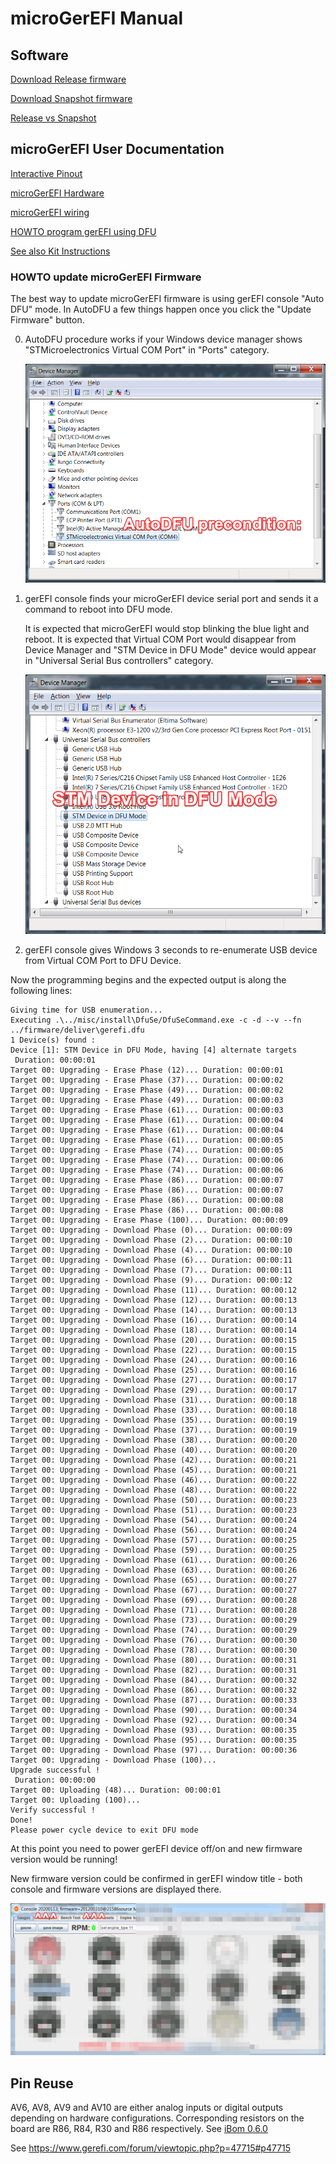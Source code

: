 # microGerEFI Manual

## Software

[Download Release firmware](https://github.com/gerefi/gerefi/releases/latest/download/gerefi_bundle_mre_f4.zip)

[Download Snapshot firmware](https://gerefi.com/build_server/gerefi_bundle_mre_f4.zip)

[Release vs Snapshot](https://github.com/gerefi/gerefi/wiki/Release-Snapshot-Latest-firmware)

## microGerEFI User Documentation

[Interactive Pinout](https://gerefi.com/docs/pinouts/microgerefi/)

[microGerEFI Hardware](Hardware-microGerEFI)

[microGerEFI wiring](Hardware-microGerEFI-wiring)

[HOWTO program gerEFI using DFU](https://www.youtube.com/watch?v=VdvXYgv_acg)

[See also Kit Instructions](Hardware-microGerEFI-kit-instructions)

### HOWTO update microGerEFI Firmware

The best way to update microGerEFI firmware is using gerEFI console "Auto DFU" mode.
In AutoDFU a few things happen once you click the "Update Firmware" button.

0. AutoDFU procedure works if your Windows device manager shows "STMicroelectronics Virtual COM Port" in "Ports" category.

   ![img](Support/AutoDFU_precondition.png)

1. gerEFI console finds your microGerEFI device serial port and sends it a command to reboot into DFU mode.

   It is expected that microGerEFI would stop blinking the blue light and reboot. It is expected that Virtual COM Port
   would disappear from Device Manager and "STM Device in DFU Mode" device would appear in "Universal Serial Bus controllers" category.

   ![img](Support/stm_device_in_dfu_mode.png)

2. gerEFI console gives Windows 3 seconds to re-enumerate USB device from Virtual COM Port to DFU Device.

Now the programming begins and the expected output is along the following lines:

```shell
Giving time for USB enumeration...
Executing .\../misc/install\DfuSe/DfuSeCommand.exe -c -d --v --fn ../firmware/deliver\gerefi.dfu
1 Device(s) found : 
Device [1]: STM Device in DFU Mode, having [4] alternate targets 
 Duration: 00:00:01
Target 00: Upgrading - Erase Phase (12)... Duration: 00:00:01
Target 00: Upgrading - Erase Phase (37)... Duration: 00:00:02
Target 00: Upgrading - Erase Phase (49)... Duration: 00:00:02
Target 00: Upgrading - Erase Phase (49)... Duration: 00:00:03
Target 00: Upgrading - Erase Phase (61)... Duration: 00:00:03
Target 00: Upgrading - Erase Phase (61)... Duration: 00:00:04
Target 00: Upgrading - Erase Phase (61)... Duration: 00:00:04
Target 00: Upgrading - Erase Phase (61)... Duration: 00:00:05
Target 00: Upgrading - Erase Phase (74)... Duration: 00:00:05
Target 00: Upgrading - Erase Phase (74)... Duration: 00:00:06
Target 00: Upgrading - Erase Phase (74)... Duration: 00:00:06
Target 00: Upgrading - Erase Phase (86)... Duration: 00:00:07
Target 00: Upgrading - Erase Phase (86)... Duration: 00:00:07
Target 00: Upgrading - Erase Phase (86)... Duration: 00:00:08
Target 00: Upgrading - Erase Phase (86)... Duration: 00:00:08
Target 00: Upgrading - Erase Phase (100)... Duration: 00:00:09
Target 00: Upgrading - Download Phase (0)... Duration: 00:00:09
Target 00: Upgrading - Download Phase (2)... Duration: 00:00:10
Target 00: Upgrading - Download Phase (4)... Duration: 00:00:10
Target 00: Upgrading - Download Phase (6)... Duration: 00:00:11
Target 00: Upgrading - Download Phase (7)... Duration: 00:00:11
Target 00: Upgrading - Download Phase (9)... Duration: 00:00:12
Target 00: Upgrading - Download Phase (11)... Duration: 00:00:12
Target 00: Upgrading - Download Phase (12)... Duration: 00:00:13
Target 00: Upgrading - Download Phase (14)... Duration: 00:00:13
Target 00: Upgrading - Download Phase (16)... Duration: 00:00:14
Target 00: Upgrading - Download Phase (18)... Duration: 00:00:14
Target 00: Upgrading - Download Phase (20)... Duration: 00:00:15
Target 00: Upgrading - Download Phase (22)... Duration: 00:00:15
Target 00: Upgrading - Download Phase (24)... Duration: 00:00:16
Target 00: Upgrading - Download Phase (25)... Duration: 00:00:16
Target 00: Upgrading - Download Phase (27)... Duration: 00:00:17
Target 00: Upgrading - Download Phase (29)... Duration: 00:00:17
Target 00: Upgrading - Download Phase (31)... Duration: 00:00:18
Target 00: Upgrading - Download Phase (33)... Duration: 00:00:18
Target 00: Upgrading - Download Phase (35)... Duration: 00:00:19
Target 00: Upgrading - Download Phase (37)... Duration: 00:00:19
Target 00: Upgrading - Download Phase (38)... Duration: 00:00:20
Target 00: Upgrading - Download Phase (40)... Duration: 00:00:20
Target 00: Upgrading - Download Phase (42)... Duration: 00:00:21
Target 00: Upgrading - Download Phase (45)... Duration: 00:00:21
Target 00: Upgrading - Download Phase (46)... Duration: 00:00:22
Target 00: Upgrading - Download Phase (48)... Duration: 00:00:22
Target 00: Upgrading - Download Phase (50)... Duration: 00:00:23
Target 00: Upgrading - Download Phase (51)... Duration: 00:00:23
Target 00: Upgrading - Download Phase (54)... Duration: 00:00:24
Target 00: Upgrading - Download Phase (56)... Duration: 00:00:24
Target 00: Upgrading - Download Phase (57)... Duration: 00:00:25
Target 00: Upgrading - Download Phase (59)... Duration: 00:00:25
Target 00: Upgrading - Download Phase (61)... Duration: 00:00:26
Target 00: Upgrading - Download Phase (63)... Duration: 00:00:26
Target 00: Upgrading - Download Phase (65)... Duration: 00:00:27
Target 00: Upgrading - Download Phase (67)... Duration: 00:00:27
Target 00: Upgrading - Download Phase (69)... Duration: 00:00:28
Target 00: Upgrading - Download Phase (71)... Duration: 00:00:28
Target 00: Upgrading - Download Phase (73)... Duration: 00:00:29
Target 00: Upgrading - Download Phase (74)... Duration: 00:00:29
Target 00: Upgrading - Download Phase (76)... Duration: 00:00:30
Target 00: Upgrading - Download Phase (78)... Duration: 00:00:30
Target 00: Upgrading - Download Phase (80)... Duration: 00:00:31
Target 00: Upgrading - Download Phase (82)... Duration: 00:00:31
Target 00: Upgrading - Download Phase (84)... Duration: 00:00:32
Target 00: Upgrading - Download Phase (86)... Duration: 00:00:32
Target 00: Upgrading - Download Phase (87)... Duration: 00:00:33
Target 00: Upgrading - Download Phase (90)... Duration: 00:00:34
Target 00: Upgrading - Download Phase (92)... Duration: 00:00:34
Target 00: Upgrading - Download Phase (93)... Duration: 00:00:35
Target 00: Upgrading - Download Phase (95)... Duration: 00:00:35
Target 00: Upgrading - Download Phase (97)... Duration: 00:00:36
Target 00: Upgrading - Download Phase (100)...
Upgrade successful !
 Duration: 00:00:00
Target 00: Uploading (48)... Duration: 00:00:01
Target 00: Uploading (100)...
Verify successful !
Done!
Please power cycle device to exit DFU mode
```

At this point you need to power gerEFI device off/on and new firmware version would be running!

New firmware version could be confirmed in gerEFI window title - both console and firmware versions are displayed there.

![img](Support/console_showing_firmware_version.png)

## Pin Reuse

AV6, AV8, AV9 and AV10 are either analog inputs or digital outputs depending on hardware configurations. Corresponding resistors on the board are R86, R84, R30 and R86 respectively. See [iBom 0.6.0](https://gerefi.com/docs/ibom/micro_gerEFI_R0.6.0.html)

See https://www.gerefi.com/forum/viewtopic.php?p=47715#p47715
